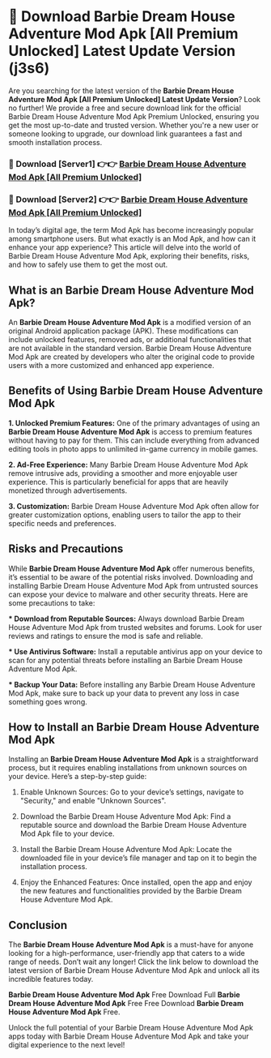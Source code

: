 # 🤖 Download Barbie Dream House Adventure Mod Apk [All Premium Unlocked] Latest Update Version (j3s6)

Are you searching for the latest version of the <strong>Barbie Dream House Adventure Mod Apk [All Premium Unlocked] Latest Update Version</strong>? Look no further! We provide a free and secure download link for the official Barbie Dream House Adventure Mod Apk Premium Unlocked, ensuring you get the most up-to-date and trusted version. Whether you're a new user or someone looking to upgrade, our download link guarantees a fast and smooth installation process.


<h3>📌 Download [Server1] 👉👉 <a href="https://hapymods.com?title=Barbie+Dream+House+Adventure+Mod+Apk&ref=3B1">Barbie Dream House Adventure Mod Apk [All Premium Unlocked]</a></h3>

<h3>📌 Download [Server2] 👉👉 <a href="https://hapymods.com?title=Barbie+Dream+House+Adventure+Mod+Apk&ref=3B1">Barbie Dream House Adventure Mod Apk [All Premium Unlocked]</a></h3>


In today’s digital age, the term Mod Apk has become increasingly popular among smartphone users. But what exactly is an Mod Apk, and how can it enhance your app experience? This article will delve into the world of Barbie Dream House Adventure Mod Apk, exploring their benefits, risks, and how to safely use them to get the most out.


<h2>What is an Barbie Dream House Adventure Mod Apk?</h2>

An <strong>Barbie Dream House Adventure Mod Apk</strong> is a modified version of an original Android application package (APK). These modifications can include unlocked features, removed ads, or additional functionalities that are not available in the standard version. Barbie Dream House Adventure Mod Apk are created by developers who alter the original code to provide users with a more customized and enhanced app experience.


<h2>Benefits of Using Barbie Dream House Adventure Mod Apk</h2>

<strong> 1. Unlocked Premium Features:</strong> One of the primary advantages of using an <strong>Barbie Dream House Adventure Mod Apk</strong> is access to premium features without having to pay for them. This can include everything from advanced editing tools in photo apps to unlimited in-game currency in mobile games.

<strong> 2. Ad-Free Experience:</strong> Many Barbie Dream House Adventure Mod Apk remove intrusive ads, providing a smoother and more enjoyable user experience. This is particularly beneficial for apps that are heavily monetized through advertisements.

<strong> 3. Customization:</strong> Barbie Dream House Adventure Mod Apk often allow for greater customization options, enabling users to tailor the app to their specific needs and preferences.


<h2>Risks and Precautions</h2>

While <strong>Barbie Dream House Adventure Mod Apk</strong> offer numerous benefits, it’s essential to be aware of the potential risks involved. Downloading and installing Barbie Dream House Adventure Mod Apk from untrusted sources can expose your device to malware and other security threats. Here are some precautions to take:

<strong> * Download from Reputable Sources:</strong> Always download Barbie Dream House Adventure Mod Apk from trusted websites and forums. Look for user reviews and ratings to ensure the mod is safe and reliable.

<strong> * Use Antivirus Software:</strong> Install a reputable antivirus app on your device to scan for any potential threats before installing an Barbie Dream House Adventure Mod Apk.

<strong> * Backup Your Data:</strong> Before installing any Barbie Dream House Adventure Mod Apk, make sure to back up your data to prevent any loss in case something goes wrong.


<h2>How to Install an Barbie Dream House Adventure Mod Apk</h2>

Installing an <strong>Barbie Dream House Adventure Mod Apk</strong> is a straightforward process, but it requires enabling installations from unknown sources on your device. Here’s a step-by-step guide:

 1. Enable Unknown Sources: Go to your device’s settings, navigate to "Security," and enable "Unknown Sources".

 2. Download the Barbie Dream House Adventure Mod Apk: Find a reputable source and download the Barbie Dream House Adventure Mod Apk file to your device.

 3. Install the Barbie Dream House Adventure Mod Apk: Locate the downloaded file in your device’s file manager and tap on it to begin the installation process.

 4. Enjoy the Enhanced Features: Once installed, open the app and enjoy the new features and functionalities provided by the Barbie Dream House Adventure Mod Apk.


<h2><strong>Conclusion</strong></h2>

The <strong>Barbie Dream House Adventure Mod Apk</strong> is a must-have for anyone looking for a high-performance, user-friendly app that caters to a wide range of needs. Don’t wait any longer! Click the link below to download the latest version of Barbie Dream House Adventure Mod Apk and unlock all its incredible features today.

<strong>Barbie Dream House Adventure Mod Apk</strong> Free Download Full <strong>Barbie Dream House Adventure Mod Apk</strong> Free Free Download <strong>Barbie Dream House Adventure Mod Apk</strong> Free.

Unlock the full potential of your Barbie Dream House Adventure Mod Apk apps today with Barbie Dream House Adventure Mod Apk and take your digital experience to the next level!